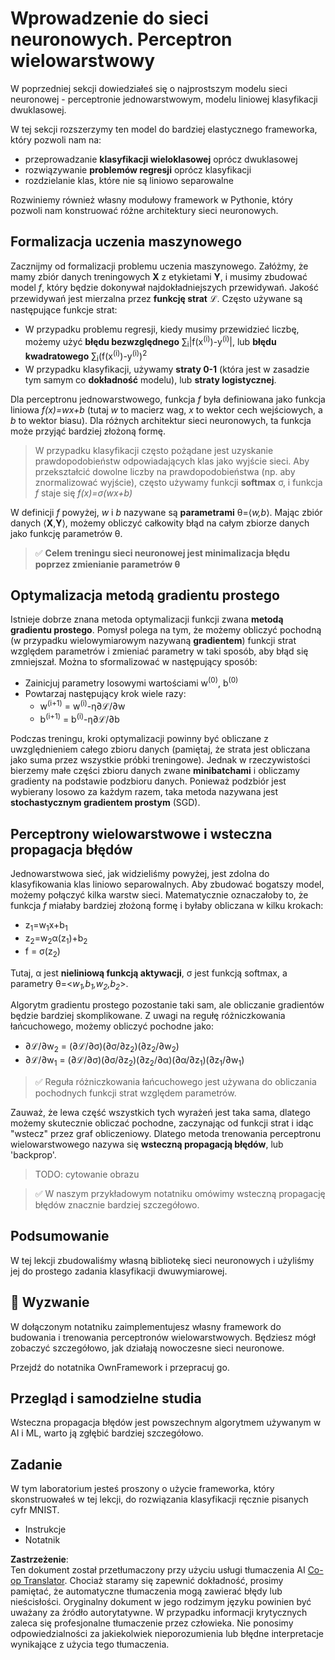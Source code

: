 <!--
CO_OP_TRANSLATOR_METADATA:
{
  "original_hash": "df98b2c59f87d8543135301e87969f70",
  "translation_date": "2025-05-20T02:19:11+00:00",
  "source_file": "15-rag-and-vector-databases/data/own_framework.md",
  "language_code": "pl"
}
-->
# Wprowadzenie do sieci neuronowych. Perceptron wielowarstwowy

W poprzedniej sekcji dowiedziałeś się o najprostszym modelu sieci neuronowej - perceptronie jednowarstwowym, modelu liniowej klasyfikacji dwuklasowej.

W tej sekcji rozszerzymy ten model do bardziej elastycznego frameworka, który pozwoli nam na:

* przeprowadzanie **klasyfikacji wieloklasowej** oprócz dwuklasowej
* rozwiązywanie **problemów regresji** oprócz klasyfikacji
* rozdzielanie klas, które nie są liniowo separowalne

Rozwiniemy również własny modułowy framework w Pythonie, który pozwoli nam konstruować różne architektury sieci neuronowych.

## Formalizacja uczenia maszynowego

Zacznijmy od formalizacji problemu uczenia maszynowego. Załóżmy, że mamy zbiór danych treningowych **X** z etykietami **Y**, i musimy zbudować model *f*, który będzie dokonywał najdokładniejszych przewidywań. Jakość przewidywań jest mierzalna przez **funkcję strat** ℒ. Często używane są następujące funkcje strat:

* W przypadku problemu regresji, kiedy musimy przewidzieć liczbę, możemy użyć **błędu bezwzględnego** ∑<sub>i</sub>|f(x<sup>(i)</sup>)-y<sup>(i)</sup>|, lub **błędu kwadratowego** ∑<sub>i</sub>(f(x<sup>(i)</sup>)-y<sup>(i)</sup>)<sup>2</sup>
* W przypadku klasyfikacji, używamy **straty 0-1** (która jest w zasadzie tym samym co **dokładność** modelu), lub **straty logistycznej**.

Dla perceptronu jednowarstwowego, funkcja *f* była definiowana jako funkcja liniowa *f(x)=wx+b* (tutaj *w* to macierz wag, *x* to wektor cech wejściowych, a *b* to wektor biasu). Dla różnych architektur sieci neuronowych, ta funkcja może przyjąć bardziej złożoną formę.

> W przypadku klasyfikacji często pożądane jest uzyskanie prawdopodobieństw odpowiadających klas jako wyjście sieci. Aby przekształcić dowolne liczby na prawdopodobieństwa (np. aby znormalizować wyjście), często używamy funkcji **softmax** σ, i funkcja *f* staje się *f(x)=σ(wx+b)*

W definicji *f* powyżej, *w* i *b* nazywane są **parametrami** θ=⟨*w,b*⟩. Mając zbiór danych ⟨**X**,**Y**⟩, możemy obliczyć całkowity błąd na całym zbiorze danych jako funkcję parametrów θ.

> ✅ **Celem treningu sieci neuronowej jest minimalizacja błędu poprzez zmienianie parametrów θ**

## Optymalizacja metodą gradientu prostego

Istnieje dobrze znana metoda optymalizacji funkcji zwana **metodą gradientu prostego**. Pomysł polega na tym, że możemy obliczyć pochodną (w przypadku wielowymiarowym nazywaną **gradientem**) funkcji strat względem parametrów i zmieniać parametry w taki sposób, aby błąd się zmniejszał. Można to sformalizować w następujący sposób:

* Zainicjuj parametry losowymi wartościami w<sup>(0)</sup>, b<sup>(0)</sup>
* Powtarzaj następujący krok wiele razy:
    - w<sup>(i+1)</sup> = w<sup>(i)</sup>-η∂ℒ/∂w
    - b<sup>(i+1)</sup> = b<sup>(i)</sup>-η∂ℒ/∂b

Podczas treningu, kroki optymalizacji powinny być obliczane z uwzględnieniem całego zbioru danych (pamiętaj, że strata jest obliczana jako suma przez wszystkie próbki treningowe). Jednak w rzeczywistości bierzemy małe części zbioru danych zwane **minibatchami** i obliczamy gradienty na podstawie podzbioru danych. Ponieważ podzbiór jest wybierany losowo za każdym razem, taka metoda nazywana jest **stochastycznym gradientem prostym** (SGD).

## Perceptrony wielowarstwowe i wsteczna propagacja błędów

Jednowarstwowa sieć, jak widzieliśmy powyżej, jest zdolna do klasyfikowania klas liniowo separowalnych. Aby zbudować bogatszy model, możemy połączyć kilka warstw sieci. Matematycznie oznaczałoby to, że funkcja *f* miałaby bardziej złożoną formę i byłaby obliczana w kilku krokach:
* z<sub>1</sub>=w<sub>1</sub>x+b<sub>1</sub>
* z<sub>2</sub>=w<sub>2</sub>α(z<sub>1</sub>)+b<sub>2</sub>
* f = σ(z<sub>2</sub>)

Tutaj, α jest **nieliniową funkcją aktywacji**, σ jest funkcją softmax, a parametry θ=<*w<sub>1</sub>,b<sub>1</sub>,w<sub>2</sub>,b<sub>2</sub>*>.

Algorytm gradientu prostego pozostanie taki sam, ale obliczanie gradientów będzie bardziej skomplikowane. Z uwagi na regułę różniczkowania łańcuchowego, możemy obliczyć pochodne jako:

* ∂ℒ/∂w<sub>2</sub> = (∂ℒ/∂σ)(∂σ/∂z<sub>2</sub>)(∂z<sub>2</sub>/∂w<sub>2</sub>)
* ∂ℒ/∂w<sub>1</sub> = (∂ℒ/∂σ)(∂σ/∂z<sub>2</sub>)(∂z<sub>2</sub>/∂α)(∂α/∂z<sub>1</sub>)(∂z<sub>1</sub>/∂w<sub>1</sub>)

> ✅ Reguła różniczkowania łańcuchowego jest używana do obliczania pochodnych funkcji strat względem parametrów.

Zauważ, że lewa część wszystkich tych wyrażeń jest taka sama, dlatego możemy skutecznie obliczać pochodne, zaczynając od funkcji strat i idąc "wstecz" przez graf obliczeniowy. Dlatego metoda trenowania perceptronu wielowarstwowego nazywa się **wsteczną propagacją błędów**, lub 'backprop'.

> TODO: cytowanie obrazu

> ✅ W naszym przykładowym notatniku omówimy wsteczną propagację błędów znacznie bardziej szczegółowo.

## Podsumowanie

W tej lekcji zbudowaliśmy własną bibliotekę sieci neuronowych i użyliśmy jej do prostego zadania klasyfikacji dwuwymiarowej.

## 🚀 Wyzwanie

W dołączonym notatniku zaimplementujesz własny framework do budowania i trenowania perceptronów wielowarstwowych. Będziesz mógł zobaczyć szczegółowo, jak działają nowoczesne sieci neuronowe.

Przejdź do notatnika OwnFramework i przepracuj go.

## Przegląd i samodzielne studia

Wsteczna propagacja błędów jest powszechnym algorytmem używanym w AI i ML, warto ją zgłębić bardziej szczegółowo.

## Zadanie

W tym laboratorium jesteś proszony o użycie frameworka, który skonstruowałeś w tej lekcji, do rozwiązania klasyfikacji ręcznie pisanych cyfr MNIST.

* Instrukcje
* Notatnik

**Zastrzeżenie**:  
Ten dokument został przetłumaczony przy użyciu usługi tłumaczenia AI [Co-op Translator](https://github.com/Azure/co-op-translator). Chociaż staramy się zapewnić dokładność, prosimy pamiętać, że automatyczne tłumaczenia mogą zawierać błędy lub nieścisłości. Oryginalny dokument w jego rodzimym języku powinien być uważany za źródło autorytatywne. W przypadku informacji krytycznych zaleca się profesjonalne tłumaczenie przez człowieka. Nie ponosimy odpowiedzialności za jakiekolwiek nieporozumienia lub błędne interpretacje wynikające z użycia tego tłumaczenia.